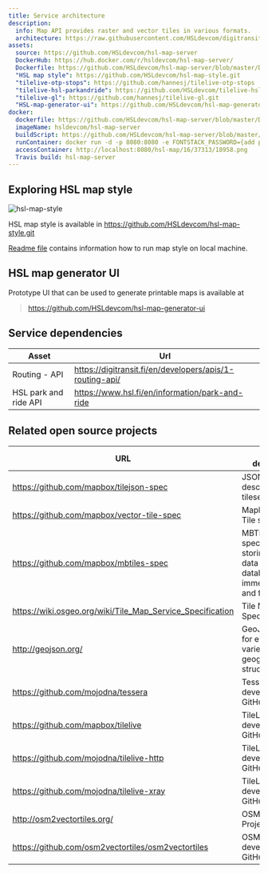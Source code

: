 ```yaml
---
title: Service architecture
description:
  info: Map API provides raster and vector tiles in various formats.
  architecture: https://raw.githubusercontent.com/HSLdevcom/digitransit-site/master/pages/en/developers/service-catalogue/apis/map-api/architecture.xml
assets:
  source: https://github.com/HSLdevcom/hsl-map-server
  DockerHub: https://hub.docker.com/r/hsldevcom/hsl-map-server/
  Dockerfile: https://github.com/HSLdevcom/hsl-map-server/blob/master/Dockerfile
  "HSL map style": https://github.com/HSLdevcom/hsl-map-style.git
  "tilelive-otp-stops": https://github.com/hannesj/tilelive-otp-stops
  "tilelive-hsl-parkandride": https://github.com/HSLdevcom/tilelive-hsl-parkandride
  "tilelive-gl": https://github.com/hannesj/tilelive-gl.git
  "HSL-map-generator-ui": https://github.com/HSLdevcom/hsl-map-generator-ui
docker:
  dockerfile: https://github.com/HSLdevcom/hsl-map-server/blob/master/Dockerfile
  imageName: hsldevcom/hsl-map-server
  buildScript: https://github.com/HSLdevcom/hsl-map-server/blob/master/travis-build.sh
  runContainer: docker run -d -p 8080:8080 -e FONTSTACK_PASSWORD={add password here} --name hsl-map-server hsldevcom/hsl-map-server
  accessContainer: http://localhost:8080/hsl-map/16/37313/18958.png
  Travis build: hsl-map-server 
---
```



## Exploring HSL map style
![hsl-map-style](http://api.digitransit.fi/hsl-map/16/37311/18963@2x.png)

HSL map style is available in https://github.com/HSLdevcom/hsl-map-style.git

[Readme file](https://github.com/HSLdevcom/hsl-map-style/blob/master/README.md) contains information how to run map style on local machine.

## HSL map generator UI
Prototype UI that can be used to generate printable maps is available at
> https://github.com/HSLdevcom/hsl-map-generator-ui

## Service dependencies
| Asset                  |  Url                                                        |
|------------------------|-------------------------------------------------------------|
| Routing - API          | https://digitransit.fi/en/developers/apis/1-routing-api/
| HSL park and ride API  | https://www.hsl.fi/en/information/park-and-ride

## Related open source projects 

| URL                                                        | Project description                     |
|------------------------------------------------------------|-----------------------------------------|
| https://github.com/mapbox/tilejson-spec                    | JSON format for describing map tilesets
| https://github.com/mapbox/vector-tile-spec                 | Mapbox Vector Tile specification 
| https://github.com/mapbox/mbtiles-spec                     | MBTiles specification for storing tiled map data in SQLite databases for immediate usage and for transfer
| https://wiki.osgeo.org/wiki/Tile_Map_Service_Specification | Tile Map Service Specification
| http://geojson.org/                                       | GeoJSON format for encoding a variety of geographic data structures
| https://github.com/mojodna/tessera                         | Tessera development on GitHub
| https://github.com/mapbox/tilelive                         | TileLive development on GitHub
| https://github.com/mojodna/tilelive-http                   | TileLive http developement on GitHub
| https://github.com/mojodna/tilelive-xray                   | TileLive xray development on GitHub
| http://osm2vectortiles.org/                               | OSM2VectorTiles Project
| https://github.com/osm2vectortiles/osm2vectortiles         | OSM2VectorTiles development on GitHub
